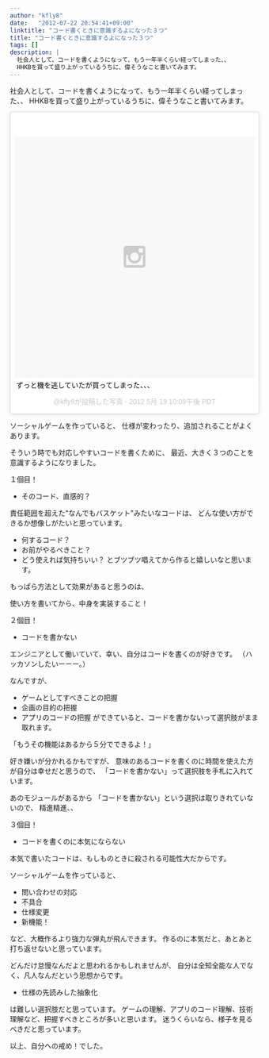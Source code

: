 ```yaml
---
author: "kfly8"
date:   "2012-07-22 20:54:41+09:00"
linktitle: "コード書くときに意識するよになった３つ"
title: "コード書くときに意識するよになった３つ"
tags: []
description: |
  社会人として、コードを書くようになって、もう一年半くらい経ってしまった、、
  HHKBを買って盛り上がっているうちに、偉そうなこと書いてみます。
---
```



社会人として、コードを書くようになって、もう一年半くらい経ってしまった、、
HHKBを買って盛り上がっているうちに、偉そうなこと書いてみます。

<blockquote class="instagram-media" data-instgrm-captioned data-instgrm-version="6" style=" background:#FFF; border:0; border-radius:3px; box-shadow:0 0 1px 0 rgba(0,0,0,0.5),0 1px 10px 0 rgba(0,0,0,0.15); margin: 1px; max-width:658px; padding:0; width:99.375%; width:-webkit-calc(100% - 2px); width:calc(100% - 2px);"><div style="padding:8px;"> <div style=" background:#F8F8F8; line-height:0; margin-top:40px; padding:50% 0; text-align:center; width:100%;"> <div style=" background:url(data:image/png;base64,iVBORw0KGgoAAAANSUhEUgAAACwAAAAsCAMAAAApWqozAAAAGFBMVEUiIiI9PT0eHh4gIB4hIBkcHBwcHBwcHBydr+JQAAAACHRSTlMABA4YHyQsM5jtaMwAAADfSURBVDjL7ZVBEgMhCAQBAf//42xcNbpAqakcM0ftUmFAAIBE81IqBJdS3lS6zs3bIpB9WED3YYXFPmHRfT8sgyrCP1x8uEUxLMzNWElFOYCV6mHWWwMzdPEKHlhLw7NWJqkHc4uIZphavDzA2JPzUDsBZziNae2S6owH8xPmX8G7zzgKEOPUoYHvGz1TBCxMkd3kwNVbU0gKHkx+iZILf77IofhrY1nYFnB/lQPb79drWOyJVa/DAvg9B/rLB4cC+Nqgdz/TvBbBnr6GBReqn/nRmDgaQEej7WhonozjF+Y2I/fZou/qAAAAAElFTkSuQmCC); display:block; height:44px; margin:0 auto -44px; position:relative; top:-22px; width:44px;"></div></div> <p style=" margin:8px 0 0 0; padding:0 4px;"> <a href="https://www.instagram.com/p/K1hB2fIDGe/" style=" color:#000; font-family:Arial,sans-serif; font-size:14px; font-style:normal; font-weight:normal; line-height:17px; text-decoration:none; word-wrap:break-word;" target="_blank">ずっと機を逃していたが買ってしまった、、、</a></p> <p style=" color:#c9c8cd; font-family:Arial,sans-serif; font-size:14px; line-height:17px; margin-bottom:0; margin-top:8px; overflow:hidden; padding:8px 0 7px; text-align:center; text-overflow:ellipsis; white-space:nowrap;">@kfly8が投稿した写真 - <time style=" font-family:Arial,sans-serif; font-size:14px; line-height:17px;" datetime="2012-05-20T05:09:19+00:00">2012  5月 19 10:09午後 PDT</time></p></div></blockquote>
<script async defer src="//platform.instagram.com/en_US/embeds.js"></script>

ソーシャルゲームを作っていると、
仕様が変わったり、追加されることがよくあります。

そういう時でも対応しやすいコードを書くために、
最近、大きく３つのことを意識するようになりました。


１個目！

* そのコード、直感的？


責任範囲を超えた"なんでもバスケット"みたいなコードは、
どんな使い方ができるか想像しがたいと思っています。

- 何するコード？
- お前がやるべきこと？
- どう使えれば気持ちいい？
とブツブツ唱えてから作ると嬉しいなと思います。

もっぱら方法として効果があると思うのは、

使い方を書いてから、中身を実装すること！


２個目！

* コードを書かない

エンジニアとして働いていて、幸い、自分はコードを書くのが好きです。
（ハッカソンしたいーーー。）

なんですが、
- ゲームとしてすべきことの把握
- 企画の目的の把握
- アプリのコードの把握
ができていると、コードを書かないって選択肢がまま取れます。

「もうその機能はあるから５分でできるよ！」

好き嫌いが分かれるかもですが、
意味のあるコードを書くのに時間を使えた方が自分は幸せだと思うので、
「コードを書かない」って選択肢を手札に入れています。


あのモジュールがあるから
「コードを書かない」という選択は取りきれていないので、
精進精進、、



３個目！

* コードを書くのに本気にならない

本気で書いたコードは、もしものときに殺される可能性大だからです。

ソーシャルゲームを作っていると、
- 問い合わせの対応
- 不具合
- 仕様変更
- 新機能！

など、大概作るより強力な弾丸が飛んできます。
作るのに本気だと、あとあと打ち返せないと思っています。

どんだけ怠慢なんだよと思われるかもしれませんが、
自分は全知全能な人でなく、凡人なんだという思想からです。

- 仕様の先読みした抽象化

は難しい選択肢だと思っています。
ゲームの理解、アプリのコード理解、技術理解など、把握すべきところが多いと思います。
迷うくらいなら、様子を見るべきだと思っています。


以上、自分への戒め！でした。


